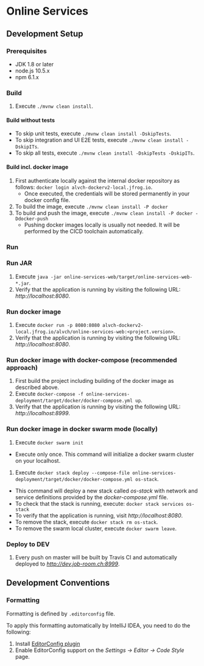 # Online Services

## Development Setup

### Prerequisites

* JDK 1.8 or later
* node.js 10.5.x
* npm 6.1.x

### Build

1. Execute `./mvnw clean install`.

#### Build without tests

* To skip unit tests, execute `./mvnw clean install -DskipTests`.
* To skip integration and UI E2E tests, execute `./mvnw clean install -DskipITs`.
* To skip all tests, execute `./mvnw clean install -DskipTests -DskipITs`.

#### Build incl. docker image

1. First authenticate locally against the internal docker repository as follows: `docker login alvch-dockerv2-local.jfrog.io`.
    * Once executed, the credentials will be stored permanently in your docker config file.
1. To build the image, execute `./mvnw clean install -P docker`
1. To build and push the image, execute `./mvnw clean install -P docker -Ddocker-push`
    * Pushing docker images locally is usually not needed. It will be performed by the CICD toolchain automatically.

### Run

### Run JAR

1. Execute `java -jar online-services-web/target/online-services-web-*.jar`.
1. Verify that the application is running by visiting the following URL: _http://localhost:8080_.

### Run docker image

1. Execute `docker run -p 8080:8080 alvch-dockerv2-local.jfrog.io/alvch/online-services-web:<project.version>`.
1. Verify that the application is running by visiting the following URL: _http://localhost:8080_.

### Run docker image with docker-compose (recommended approach)

1. First build the project including building of the docker image as described above.
1. Execute `docker-compose -f online-services-deployment/target/docker/docker-compose.yml up`.
1. Verify that the application is running by visiting the following URL: _http://localhost:8999_.

### Run docker image in docker swarm mode (locally)

1. Execute `docker swarm init`
* Execute only once. This command will initialize a docker swarm cluster on your localhost.
1. Execute `docker stack deploy --compose-file online-services-deployment/target/docker/docker-compose.yml os-stack`.
* This command will deploy a new stack called _os-stack_ with network and service definitions provided by the _docker-compose.yml_ file.
* To check that the stack is running, execute: `docker stack services os-stack`
* To verify that the application is running, visit _http://localhost:8080_.
* To remove the stack, execute `docker stack rm os-stack`.
* To remove the swarm local cluster, execute `docker swarm leave`.

### Deploy to DEV

1. Every push on master will be built by Travis CI and automatically deployed to _http://dev.job-room.ch:8999_.

## Development Conventions

### Formatting

Formatting is defined by `.editorconfig` file. 

To apply this formatting automatically by IntelliJ IDEA, you need to do the following:

1. Install [EditorConfig plugin](https://plugins.jetbrains.com/plugin/7294-editorconfig)
1. Enable EditorConfig support on the *Settings -> Editor -> Code Style* page.    

